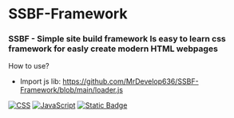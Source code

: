 # SSBF-Framework
### SSBF - Simple site build framework Is easy to learn css framework for easly create modern HTML webpages
How to use?
- Import js lib: https://github.com/MrDevelop636/SSBF-Framework/blob/main/loader.js

[![CSS](https://img.shields.io/badge/CSS-1572B6?logo=css3&logoColor=fff)](#)
[![JavaScript](https://img.shields.io/badge/JavaScript-F7DF1E?logo=javascript&logoColor=000)](#)
[![Static Badge](https://img.shields.io/badge/ZLMTech-SSBF_Framework-blue?style=flat-square)](#)
